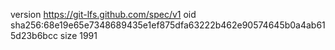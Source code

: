version https://git-lfs.github.com/spec/v1
oid sha256:68e19e65e7348689435e1ef875dfa63222b462e90574645b0a4ab615d23b6bcc
size 1991
